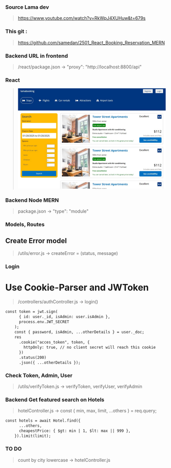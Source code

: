 ### Source Lama dev

> https://www.youtube.com/watch?v=RkWpJ4XUHuw&t=679s

### This git :

> https://github.com/samedan/2501_React_Booking_Reservation_MERN

### Backend URL in frontend

> /react/package.json -> "proxy": "http://localhost:8800/api"

### React

> ![React](https://github.com/samedan/2501_React_Booking_Reservation_MERN/blob/main/_images/01printscreen.jpg)

### Backend Node MERN

> package.json -> "type": "module"

### Models, Routes

## Create Error model

> /utils/error.js -> createError = (status, message)

### Login

# Use Cookie-Parser and JWToken

> /controllers/authController.js -> login()

```
const token = jwt.sign(
      { id: user._id, isAdmin: user.isAdmin },
      process.env.JWT_SECRET
    );
    const { password, isAdmin, ...otherDetails } = user._doc;
    res
      .cookie("acces_token", token, {
        httpOnly: true, // no client secret will reach this cookie
      })
      .status(200)
      .json({ ...otherDetails });
```

### Check Token, Admin, User

> /utils/verifyToken.js -> verifyToken, verifyUser, verifyAdmin

### Backend Get featured search on Hotels

> hotelController.js -> const { min, max, limit, ...others } = req.query;

```
const hotels = await Hotel.find({
      ...others,
      cheapestPrice: { $gt: min | 1, $lt: max || 999 },
    }).limit(limit);
```

### TO DO

> count by city lowercase -> hotelController.js
